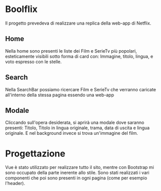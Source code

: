 # Boolflix #
Il progetto prevedeva di realizzare una replica della web-app di Netflix.

## Home ##
Nella home sono presenti le liste dei Film e SerieTv più popolari, esteticamente visibili sotto forma di card con: Immagine, titolo, lingua, e voto espresso con le stelle.

## Search ##
Nella SearchBar possiamo ricercare Film e SerieTv che verranno caricate all'interno della stessa pagina essendo una web-app

## Modale ##
Cliccando sull'opera desiderata, si aprirà una modale dove saranno presenti: Titolo, Titolo in lingua originale, trama, data di uscita e lingua originale. E nel background invece si trova un'immagine del film.

# Progettazione #
Vue è stato utilizzato per realizzare tutto il sito, mentre con Bootstrap mi sono occupato della parte inerente allo stile.
Sono stati realizzati i vari componenti che poi sono presenti in ogni pagina (come per esempio l'header).

